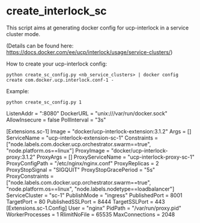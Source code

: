 # create_interlock_sc

This script aims at generating docker config for ucp-interlock in a service cluster mode.

(Details can be found here: https://docs.docker.com/ee/ucp/interlock/usage/service-clusters/)

How to create your ucp-interlock config:
```
python create_sc_config.py <nb_service_clusters> | docker config create com.docker.ucp.interlock.conf-1 -
```

Example:
```
python create_sc_config.py 1
```
ListenAddr = ":8080"
DockerURL = "unix:///var/run/docker.sock"
AllowInsecure = false
PollInterval = "3s"

  [Extensions.sc-1]
    Image = "docker/ucp-interlock-extension:3.1.2"
    Args = []
    ServiceName = "ucp-interlock-extension-sc-1"
    Constraints = ["node.labels.com.docker.ucp.orchestrator.swarm==true", "node.platform.os==linux"]
    ProxyImage = "docker/ucp-interlock-proxy:3.1.2"
    ProxyArgs = []
    ProxyServiceName = "ucp-interlock-proxy-sc-1"
    ProxyConfigPath = "/etc/nginx/nginx.conf"
    ProxyReplicas = 2
    ProxyStopSignal = "SIGQUIT"
    ProxyStopGracePeriod = "5s"
    ProxyConstraints = ["node.labels.com.docker.ucp.orchestrator.swarm==true", "node.platform.os==linux", "node.labels.nodetype==loadbalancer"]
    ServiceCluster = "sc-1"
    PublishMode = "ingress"
    PublishedPort = 8001
    TargetPort = 80
    PublishedSSLPort = 8444
    TargetSSLPort = 443
    [Extensions.sc-1.Config]
     User = "nginx"
     PidPath = "/var/run/proxy.pid"
     WorkerProcesses = 1
     RlimitNoFile = 65535
     MaxConnections = 2048
